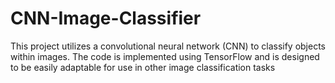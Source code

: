 # CNN-Image-Classifier
This project utilizes a convolutional neural network (CNN) to classify objects within images. The code is implemented using TensorFlow and is designed to be easily adaptable for use in other image classification tasks
